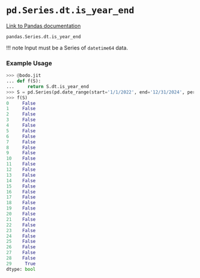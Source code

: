# `pd.Series.dt.is_year_end`

[Link to Pandas documentation](https://pandas.pydata.org/docs/reference/api/pandas.Series.dt.is_year_end.html#pandas.Series.dt.is_year_end)

`pandas.Series.dt.is_year_end`

!!! note
Input must be a Series of `datetime64` data.

### Example Usage

```py
>>> @bodo.jit
... def f(S):
...     return S.dt.is_year_end
>>> S = pd.Series(pd.date_range(start='1/1/2022', end='12/31/2024', periods=30))
>>> f(S)
0     False
1     False
2     False
3     False
4     False
5     False
6     False
7     False
8     False
9     False
10    False
11    False
12    False
13    False
14    False
15    False
16    False
17    False
18    False
19    False
20    False
21    False
22    False
23    False
24    False
25    False
26    False
27    False
28    False
29     True
dtype: bool
```
